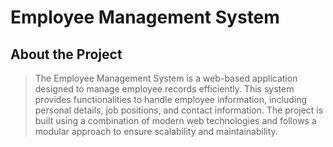 # Employee Management System

## <h2>About the Project</h2>

> The Employee Management System is a web-based application designed to manage employee records efficiently. This system provides functionalities to handle employee information, including personal details, job positions, and contact information. The project is built using a combination of modern web technologies and follows a modular approach to ensure scalability and maintainability.

